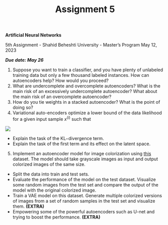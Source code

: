 ﻿---
layout: default
title: Assignment 5
nav_order: 5
has_children: false
parent: Assignments
permalink: /assignments/Assignment 5
---

**Artificial Neural Networks**

5th Assignment - Shahid Beheshti University - Master’s Program May 12, 2023

***Due date: May 26***

1. Suppose you want to train a classifier, and you have plenty of unlabeled training data but only a few thousand labeled instances. How can autoencoders help? How would you proceed?
1. What are undercomplete and overcomplete autoencoders? What is the main risk of an excessively undercomplete autoencoder? What about the main risk of an overcomplete autoencoder?
1. How do you tie weights in a stacked autoencoder? What is the point of doing so?
1. Variational auto-encoders optimize a lower bound of the data likelihood for a given input sample $x^{(i)}$ such that

![](VAE.png)

- Explain the task of the KL−divergence term.
- Explain the task of the first term and its effect on the latent space.
5. Implement an autoencoder model for image colorization using [this ](https://www.kaggle.com/datasets/theblackmamba31/landscape-image-colorization)dataset. The model should take grayscale images as input and output colorized images of the same size.
- Split the data into train and test sets.
- Evaluate the performance of the model on the test dataset. Visualize some random images from the test set and compare the output of the model with the original colorized image.
- Train a VAE model on this dataset. Generate multiple colorized versions of images from a set of random samples in the test set and visualize them. **(EXTRA)**
- Empowering some of the powerful autoencoders such as U-net and trying to boost the performance. **(EXTRA)**
